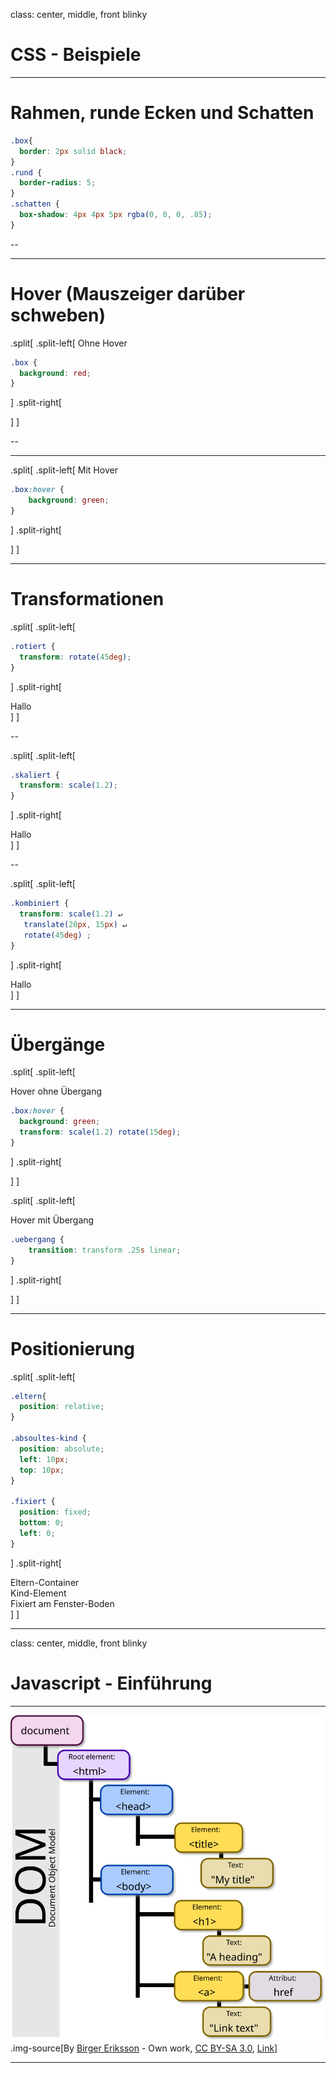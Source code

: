 class: center, middle, front blinky

# CSS - Beispiele

---

# Rahmen, runde Ecken und Schatten

```css
.box{
  border: 2px solid black;
}
.rund {
  border-radius: 5;
}
.schatten {
  box-shadow: 4px 4px 5px rgba(0, 0, 0, .85);
}
```
--

<div class="html-result">
  <div class="box-shadow">
    <div class="box"></div>
    <div class="box rund"></div>
    <div class="box rund schatten"></div>
  </div>
</div>

---


# Hover (Mauszeiger darüber schweben)

.split[
.split-left[
Ohne Hover
```css
.box {
  background: red;
}
```
]
.split-right[
  <div class="html-result">
    <div class="hover">
      <div class="box"></div>
    </div>
  </div>
]
]

--

<hr>

.split[
.split-left[
Mit Hover
```css
.box:hover {
    background: green;
}
```
]
.split-right[
  <div class="html-result">
    <div class="hover">
      <div class="box hovered"></div>
    </div>
  </div>
]
]

---

# Transformationen

.split[
.split-left[

```css
.rotiert {
  transform: rotate(45deg);
}
```
]
.split-right[
  <div class="html-result">
    <div class="transform">
      <div class="box rotiert">Hallo</div>
    </div>
  </div>
]
]

--

.split[
.split-left[

```css
.skaliert {
  transform: scale(1.2);
}
```
]
.split-right[
  <div class="html-result">
    <div class="transform">
      <div class="box skaliert">Hallo</div>
    </div>
  </div>
]
]

--

.split[
.split-left[

```css
.kombiniert {
  transform: scale(1.2) ↵
   translate(20px, 15px) ↵
   rotate(45deg) ;
}
```
]
.split-right[
  <div class="html-result">
    <div class="transform">
      <div class="box kombiniert">Hallo</div>
    </div>
  </div>
]
]

---

# Übergänge

.split[
.split-left[

Hover ohne Übergang
```css
.box:hover {
  background: green;
  transform: scale(1.2) rotate(15deg);
}
```
]
.split-right[
  <div class="html-result">
    <div class="hover">
      <div class="box hovered-transform"></div>
    </div>
  </div>
]
]

.split[
.split-left[

Hover mit Übergang
```css
.uebergang {
    transition: transform .25s linear;
}
```
]
.split-right[
  <div class="html-result">
    <div class="hover">
      <div class="box hovered-transform uebergang"></div>
    </div>
  </div>
]
]

---

# Positionierung

.split[
.split-left[
```css
.eltern{
  position: relative;
}

.absoultes-kind {
  position: absolute;
  left: 10px;
  top: 10px;
}

.fixiert {
  position: fixed;
  bottom: 0;
  left: 0;
}
```
]
.split-right[
  <div class="html-result">
    <div class="position">
      <div class="box relative-parent">
        Eltern-Container
        <div class="absolute-child">Kind-Element</div>
      </div>
    </div>
    <div class="fixiert">Fixiert am Fenster-Boden</div>
  </div>
]
]

---

class: center, middle, front blinky

# Javascript - Einführung

---

![DOM Modell](DOM-model.svg)
.img-source[By <a href="//commons.wikimedia.org/w/index.php?title=User:Eib&amp;action=edit&amp;redlink=1" class="new" title="User:Eib (page does not exist)">Birger Eriksson</a> - <span class="int-own-work" lang="en">Own work</span>, <a href="https://creativecommons.org/licenses/by-sa/3.0" title="Creative Commons Attribution-Share Alike 3.0">CC BY-SA 3.0</a>, <a href="https://commons.wikimedia.org/w/index.php?curid=18034500">Link</a>]

---

